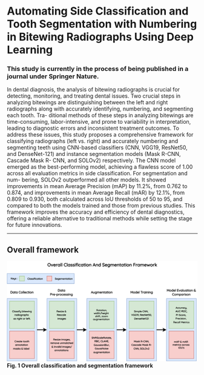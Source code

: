 # Automating Side Classification and Tooth Segmentation with Numbering in Bitewing Radiographs Using Deep Learning


### This study is currently in the process of being published in a journal under Springer Nature.

In dental diagnosis, the analysis of bitewing radiographs is crucial for detecting, monitoring, and
treating dental issues. Two crucial steps in analyzing bitewings are distinguishing between the left
and right radiographs along with accurately identifying, numbering, and segmenting each tooth. Tra-
ditional methods of these steps in analyzing bitewings are time-consuming, labor-intensive, and prone
to variability in interpretation, leading to diagnostic errors and inconsistent treatment outcomes. To
address these issues, this study proposes a comprehensive framework for classifying radiographs (left
vs. right) and accurately numbering and segmenting teeth using CNN-based classifiers (CNN, VGG19,
ResNet50, and DenseNet-121) and instance segmentation models (Mask R-CNN, Cascade Mask R-
CNN, and SOLOv2) respectively. The CNN model emerged as the best-performing model, achieving
a flawless score of 1.00 across all evaluation metrics in side classification. For segmentation and num-
bering, SOLOv2 outperformed all other models. It showed improvements in mean Average Precision
(mAP) by 11.2%, from 0.762 to 0.874, and improvements in mean Average Recall (mAR) by 12.1%,
from 0.809 to 0.930, both calculated across IoU thresholds of 50 to 95, and compared to both the
models trained and those from previous studies. This framework improves the accuracy and efficiency
of dental diagnostics, offering a reliable alternative to traditional methods while setting the stage for
future innovations.

---

## Overall framework
![Fig. 1 Overall classification and segmentation framework](classification-and-segmentation-framework.svg)
**Fig. 1 Overall classification and segmentation framework**
